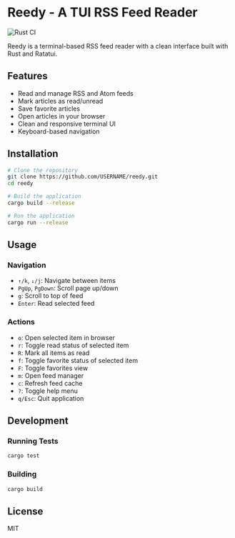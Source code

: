 # Reedy - A TUI RSS Feed Reader

![Rust CI](https://github.com/USERNAME/reedy/workflows/Rust%20CI/badge.svg)

Reedy is a terminal-based RSS feed reader with a clean interface built with Rust and Ratatui.

## Features

- Read and manage RSS and Atom feeds
- Mark articles as read/unread
- Save favorite articles
- Open articles in your browser
- Clean and responsive terminal UI
- Keyboard-based navigation

## Installation

```bash
# Clone the repository
git clone https://github.com/USERNAME/reedy.git
cd reedy

# Build the application
cargo build --release

# Run the application
cargo run --release
```

## Usage

### Navigation

- `↑/k`, `↓/j`: Navigate between items
- `PgUp`, `PgDown`: Scroll page up/down
- `g`: Scroll to top of feed
- `Enter`: Read selected feed

### Actions

- `o`: Open selected item in browser
- `r`: Toggle read status of selected item
- `R`: Mark all items as read
- `f`: Toggle favorite status of selected item
- `F`: Toggle favorites view
- `m`: Open feed manager
- `c`: Refresh feed cache
- `?`: Toggle help menu
- `q/Esc`: Quit application

## Development

### Running Tests

```bash
cargo test
```

### Building

```bash
cargo build
```

## License

MIT
